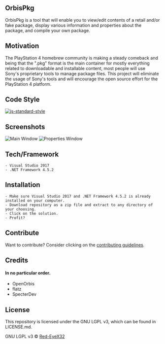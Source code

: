 ## OrbisPkg
OrbisPkg is a tool that will enable you to view/edit contents of a retail and/or fake package, display various information and properties about the package, and compile your own package.

## Motivation
The PlayStation 4 homebrew community is making a steady comeback and being that the ".pkg" format is the main container for mostly everything related to downloadable and installable content, most people will use Sony's proprietary tools to manage package files. This project will eliminate the usage of Sony's tools and will encourage the open source effort for the PlayStation 4 platform.

## Code Style
[![js-standard-style](https://img.shields.io/badge/code%20style-standard-brightgreen.svg?style=flat)](https://github.com/feross/standard)

## Screenshots
![Main Window](https://i.imgur.com/dXVdrAY.png)
![Properties Window](https://i.imgur.com/fPnaJaP.png)

## Tech/Framework
```
- Visual Studio 2017
- .NET Framework 4.5.2
```

## Installation
```
- Make sure Visual Studio 2017 and .NET Framework 4.5.2 is already installed on your computer.
- Download repository as a zip file and extract to any directory of your choosing.
- Click on the solution.
- Profit?
```

## Contribute
Want to contribute? Consider clicking on the [contributing guidelines](https://github.com/Red-EyeX32/OrbisPkg/blob/master/CONTRIBUTING.md).

## Credits
#### In no particular order.
* OpenOrbis
* flatz
* SpecterDev

## License
This repository is licensed under the GNU LGPL v3, which can be found in LICENSE.md.

GNU LGPL v3 © [Red-EyeX32](https://github.com/Red-EyeX32)

